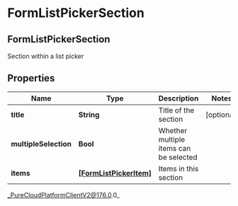 # FormListPickerSection

## FormListPickerSection
Section within a list picker

## Properties

|Name | Type | Description | Notes|
|------------ | ------------- | ------------- | -------------|
| **title** | **String** | Title of the section | [optional] |
| **multipleSelection** | **Bool** | Whether multiple items can be selected | |
| **items** | [**[FormListPickerItem]**]([FormListPickerItem]) | Items in this section | |



_PureCloudPlatformClientV2@176.0.0_

